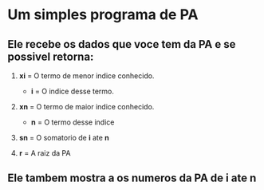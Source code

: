 # Um simples programa de PA

## Ele recebe os dados que voce tem da PA e se possivel retorna:

1. **xi** = O termo de menor indice conhecido.
   - **i** = O indice desse termo.
2. **xn** = O termo de maior indice conhecido.
   - **n** = O termo desse indice
3. **sn** = O somatorio de **i** ate **n**

4. **r** = A raiz da PA

## Ele tambem mostra a os numeros da PA de **i** ate **n**
